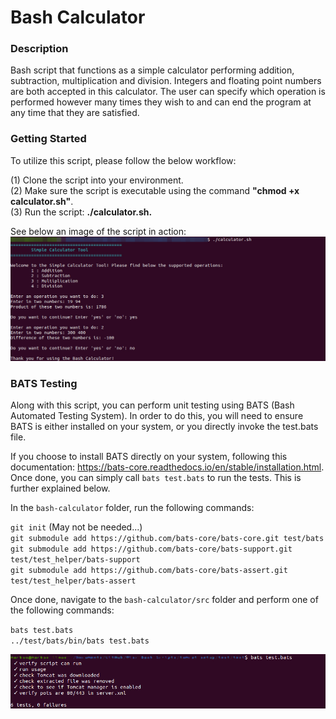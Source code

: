 # Bash Calculator

### Description
Bash script that functions as a simple calculator performing addition, subtraction, multiplication and division. Integers and floating point numbers are both accepted in this calculator. The user can specify which operation is performed however many times they wish to and can end the program at any time that they are satisfied.

### Getting Started
To utilize this script, please follow the below workflow:

(1) Clone the script into your environment.\
(2) Make sure the script is executable using the command **"chmod +x calculator.sh"**.\
(3) Run the script: **./calculator.sh.**

See below an image of the script in action:
![Image of Calculator](https://github.com/markusewalker/Misc-Bash-Scripts/blob/master/bash-calculator/calculator.jpg)

### BATS Testing
Along with this script, you can perform unit testing using BATS (Bash Automated Testing System). In order to do this, you will need to ensure BATS is either installed on your system, or you directly invoke the test.bats file.

If you choose to install BATS directly on your system, following this documentation: https://bats-core.readthedocs.io/en/stable/installation.html. Once done, you can simply call `bats test.bats` to run the tests. This is further explained below.

In the `bash-calculator` folder, run the following commands:

`git init` (May not be needed...) \
`git submodule add https://github.com/bats-core/bats-core.git test/bats`\
`git submodule add https://github.com/bats-core/bats-support.git test/test_helper/bats-support`\
`git submodule add https://github.com/bats-core/bats-assert.git test/test_helper/bats-assert`

Once done, navigate to the `bash-calculator/src` folder and perform one of the following commands:

`bats test.bats` \
`../test/bats/bin/bats test.bats`

![BATS Testing Result](https://github.com/markusewalker/Misc-Bash-Scripts/blob/master/tomcat-setup/bats.jpg)
